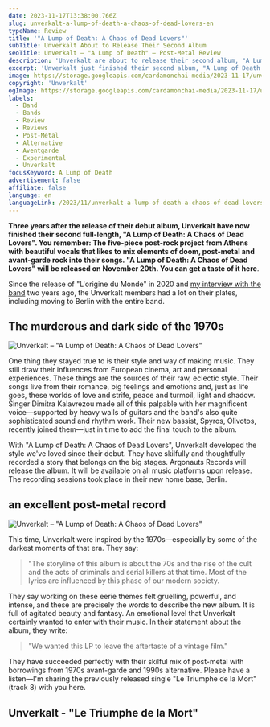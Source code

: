 ```yaml
---
date: 2023-11-17T13:38:00.766Z
slug: unverkalt-a-lump-of-death-a-chaos-of-dead-lovers-en
typeName: Review
title: '"A Lump of Death: A Chaos of Dead Lovers"'
subTitle: Unverkalt About to Release Their Second Album
seoTitle: Unverkalt – "A Lump of Death" – Post-Metal Review
description: 'Unverkalt are about to release their second album, "A Lump of Death: A Chaos of Dead Lovers" Check it out now and find out some details about the now Berlin-based band.'
excerpt: 'Unverkalt just finished their second album, "A Lump of Death: A Chaos of Dead Lovers". The band is now based in Berlin three years after their debut and ready to start another level. Find out why!'
image: https://storage.googleapis.com/cardamonchai-media/2023-11-17/unverkalt-a-lump-of-death-a-chaos-of-dead-lovers-soundsvega-review-1-jpg-imagine-180808_5f1111_1024_768/640.webp
copyright: 'Unverkalt'
ogImage: https://storage.googleapis.com/cardamonchai-media/2023-11-17/unverkalt-a-lump-of-death-a-chaos-of-dead-lovers-soundsvega-review-og-jpg-imagine-a81818_6e1814_1200_628/640.webp
labels:
  - Band
  - Bands
  - Review
  - Reviews
  - Post-Metal
  - Alternative
  - Aventgarde
  - Experimental
  - Unverkalt
focusKeyword: A Lump of Death
advertisement: false
affiliate: false
language: en
languageLink: /2023/11/unverkalt-a-lump-of-death-a-chaos-of-dead-lovers/
---
```


**Three years after the release of their debut album, Unverkalt have now finished their second full-length, "A Lump of Death: A Chaos of Dead Lovers". You remember: The five-piece post-rock project from Athens with beautiful vocals that likes to mix elements of doom, post-metal and avant-garde rock into their songs. "A Lump of Death: A Chaos of Dead Lovers" will be released on November 20th. You can get a taste of it here**.

Since the release of "L'origine du Monde" in 2020 and [my interview with the band](/2021/01/unverkalt-interview-en/) two years ago, the Unverkalt members had a lot on their plates, including moving to Berlin with the entire band.

## The murderous and dark side of the 1970s

![Unverkalt – "A Lump of Death: A Chaos of Dead Lovers"](https://storage.googleapis.com/cardamonchai-media/2023-11-17/unverkalt-a-lump-of-death-a-chaos-of-dead-lovers-soundsvega-review-jpg-imagine-281808_684426_425_425/640.webp 'Unverkalt – "A Lump of Death: A Chaos of Dead Lovers"')

One thing they stayed true to is their style and way of making music. They still draw their influences from European cinema, art and personal experiences. These things are the sources of their raw, eclectic style. Their songs live from their romance, big feelings and emotions and, just as life goes, these worlds of love and strife, peace and turmoil, light and shadow. Singer Dimitra Kalavrezou made all of this palpable with her magnificent voice—supported by heavy walls of guitars and the band's also quite sophisticated sound and rhythm work. Their new bassist, Spyros, Olivotos, recently joined them—just in time to add the final touch to the album.

With "A Lump of Death: A Chaos of Dead Lovers", Unverkalt developed the style we've loved since their debut. They have skilfully and thoughtfully recorded a story that belongs on the big stages. Argonauts Records will release the album. It will be available on all music platforms upon release. The recording sessions took place in their new home base, Berlin.

## an excellent post-metal record

![Unverkalt – "A Lump of Death: A Chaos of Dead Lovers"](https://storage.googleapis.com/cardamonchai-media/2023-11-17/unverkalt-a-lump-of-death-a-chaos-of-dead-lovers-soundsvega-review-2-jpg-imagine-181818_232c1f_1024_768/640.webp 'Unverkalt – "A Lump of Death: A Chaos of Dead Lovers"')

This time, Unverkalt were inspired by the 1970s—especially by some of the darkest moments of that era. They say:

> "The storyline of this album is about the 70s and the rise of the cult and the acts of criminals and serial killers at that time. Most of the lyrics are influenced by this phase of our modern society.

They say working on these eerie themes felt gruelling, powerful, and intense, and these are precisely the words to describe the new album. It is full of agitated beauty and fantasy. An emotional level that Unverkalt certainly wanted to enter with their music. In their statement about the album, they write:

> "We wanted this LP to leave the aftertaste of a vintage film."

They have succeeded perfectly with their skilful mix of post-metal with borrowings from 1970s avant-garde and 1990s alternative. Please have a listen—I'm sharing the previously released single "Le Triumphe de la Mort" (track 8) with you here.

## Unverkalt - "Le Triumphe de la Mort"

<YouTube id="Sbv-5kqoqG0" />
